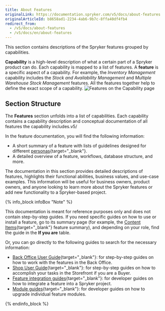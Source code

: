 ```yaml
---
title: About Features
originalLink: https://documentation.spryker.com/v5/docs/about-features
originalArticleId: b8658ad1-2234-4ab6-9b7c-8ffa40df4fb4
redirect_from:
  - /v5/docs/about-features
  - /v5/docs/en/about-features
---
```


This section contains descriptions of the Spryker features grouped by capabilities.

**Capability** is a high-level description of what a certain part of a Spryker product can do. Each capability is mapped to a list of features. A **feature** is a specific aspect of a capability. For example, the *Inventory Management* capability includes the *Stock and Availability Management* and *Multiple Warehouse Stock Management* features. All the features together help to define the exact scope of a capability.
![Features on the Capability page](https://spryker.s3.eu-central-1.amazonaws.com/docs/Features/features-list-on-capability-page.png)

## Section Structure

The **Features** section unfolds into a list of capabilities. Each capability contains a capability description and conceptual documentation of all features the capability includes.v5/

In the feature documentation, you will find the following information:

* A short summary of a feature with lists of guidelines designed for different [personas](/docs/scos/user/intro-to-spryker/{{site.version}}/about-spryker-documentation.html#personas){target="_blank"}.
* A detailed overview of a feature, workflows, database structure, and more.

The documentation in this section provides detailed descriptions of features, highlights their functional abilities, business values, and use-case examples. This information will be useful for business owners, product owners, and anyone looking to learn more about the Spryker features or add new functionality to a Spryker-based project.

{% info_block infoBox "Note" %}

This documentation is meant for reference purposes only and does not contain step-by-step guides. If you need specific guides on how to use or install a feature, go to its summary page (for example, the [Content Items](/docs/scos/dev/features/202005.0/cms/content-items/content-items.html){target="_blank"} feature summary), and depending on your role, find the guide in the **If you are** table.

Or, you can go directly to the following guides to search for the necessary information:

* [Back Office User Guide](https://documentation.spryker.com/v5/docs/en/overview-of-the-back-office-user-guide){target="_blank"}: for step-by-step guides on how to work with the features in the Back Office.
* [Shop User Guide](/docs/scos/user/user-guides/202005.0/shop-user-guide/about-shop-user-guide.html){target="_blank"}: for step-by-step guides on how to accomplish your tasks in the Storefront if you are a Buyer.
* [Feature integration guides](/docs/scos/dev/migration-and-integration/202005.0/feature-integration-guides/about-integration-guides.html){target="_blank"}: for developer guides on how to integrate a feature into a Spryker project.
* [Module guides](/docs/scos/dev/migration-and-integration/202005.0/module-migration-guides/about-migration-guides.html){target="_blank"}: for developer guides on how to upgrade individual feature modules.


{% endinfo_block %}
